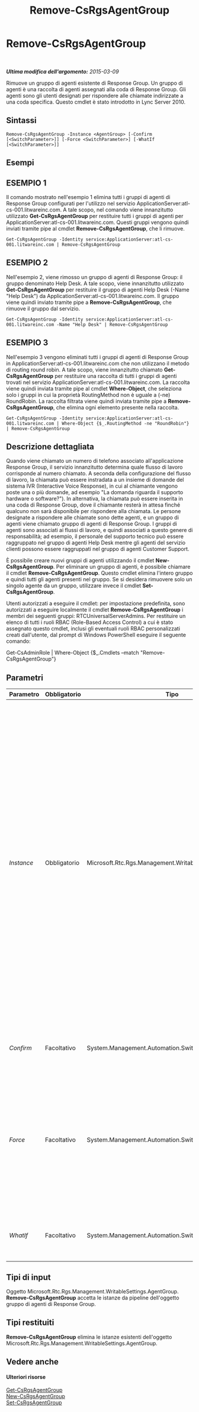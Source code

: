 ﻿---
title: Remove-CsRgsAgentGroup
TOCTitle: Remove-CsRgsAgentGroup
ms:assetid: dc185da9-0ae0-4f89-8ef8-7cb680d5dc51
ms:mtpsurl: https://technet.microsoft.com/it-it/library/Gg398969(v=OCS.15)
ms:contentKeyID: 49302198
ms.date: 08/24/2015
mtps_version: v=OCS.15
ms.translationtype: HT
---

# Remove-CsRgsAgentGroup

 

_**Ultima modifica dell'argomento:** 2015-03-09_

Rimuove un gruppo di agenti esistente di Response Group. Un gruppo di agenti è una raccolta di agenti assegnati alla coda di Response Group. Gli agenti sono gli utenti designati per rispondere alle chiamate indirizzate a una coda specifica. Questo cmdlet è stato introdotto in Lync Server 2010.

## Sintassi

    Remove-CsRgsAgentGroup -Instance <AgentGroup> [-Confirm [<SwitchParameter>]] [-Force <SwitchParameter>] [-WhatIf [<SwitchParameter>]]

## Esempi

## ESEMPIO 1

Il comando mostrato nell'esempio 1 elimina tutti i gruppi di agenti di Response Group configurati per l'utilizzo nel servizio ApplicationServer:atl-cs-001.litwareinc.com. A tale scopo, nel comando viene innanzitutto utilizzato **Get-CsRgsAgentGroup** per restituire tutti i gruppi di agenti per ApplicationServer:atl-cs-001.litwareinc.com. Questi gruppi vengono quindi inviati tramite pipe al cmdlet **Remove-CsRgsAgentGroup**, che li rimuove.

    Get-CsRgsAgentGroup -Identity service:ApplicationServer:atl-cs-001.litwareinc.com | Remove-CsRgsAgentGroup

## ESEMPIO 2

Nell'esempio 2, viene rimosso un gruppo di agenti di Response Group: il gruppo denominato Help Desk. A tale scopo, viene innanzitutto utilizzato **Get-CsRgsAgentGroup** per restituire il gruppo di agenti Help Desk (-Name "Help Desk") da ApplicationServer:atl-cs-001.litwareinc.com. Il gruppo viene quindi inviato tramite pipe a **Remove-CsRgsAgentGroup**, che rimuove il gruppo dal servizio.

    Get-CsRgsAgentGroup -Identity service:ApplicationServer:atl-cs-001.litwareinc.com -Name "Help Desk" | Remove-CsRgsAgentGroup

## ESEMPIO 3

Nell'esempio 3 vengono eliminati tutti i gruppi di agenti di Response Group in ApplicationServer:atl-cs-001.litwareinc.com che non utilizzano il metodo di routing round robin. A tale scopo, viene innanzitutto chiamato **Get-CsRgsAgentGroup** per restituire una raccolta di tutti i gruppi di agenti trovati nel servizio ApplicationServer:atl-cs-001.litwareinc.com. La raccolta viene quindi inviata tramite pipe al cmdlet **Where-Object**, che seleziona solo i gruppi in cui la proprietà RoutingMethod non è uguale a (-ne) RoundRobin. La raccolta filtrata viene quindi inviata tramite pipe a **Remove-CsRgsAgentGroup**, che elimina ogni elemento presente nella raccolta.

    Get-CsRgsAgentGroup -Identity service:ApplicationServer:atl-cs-001.litwareinc.com | Where-Object {$_.RoutingMethod -ne "RoundRobin"} | Remove-CsRgsAgentGroup

## Descrizione dettagliata

Quando viene chiamato un numero di telefono associato all'applicazione Response Group, il servizio innanzitutto determina quale flusso di lavoro corrisponde al numero chiamato. A seconda della configurazione del flusso di lavoro, la chiamata può essere instradata a un insieme di domande del sistema IVR (Interactive Voice Response), in cui al chiamante vengono poste una o più domande, ad esempio "La domanda riguarda il supporto hardware o software?"). In alternativa, la chiamata può essere inserita in una coda di Response Group, dove il chiamante resterà in attesa finché qualcuno non sarà disponibile per rispondere alla chiamata. Le persone designate a rispondere alle chiamate sono dette agenti, e un gruppo di agenti viene chiamato gruppo di agenti di Response Group. I gruppi di agenti sono associati ai flussi di lavoro, e quindi associati a questo genere di responsabilità; ad esempio, il personale del supporto tecnico può essere raggruppato nel gruppo di agenti Help Desk mentre gli agenti del servizio clienti possono essere raggruppati nel gruppo di agenti Customer Support.

È possibile creare nuovi gruppi di agenti utilizzando il cmdlet **New-CsRgsAgentGroup**. Per eliminare un gruppo di agenti, è possibile chiamare il cmdlet **Remove-CsRgsAgentGroup**. Questo cmdlet elimina l'intero gruppo e quindi tutti gli agenti presenti nel gruppo. Se si desidera rimuovere solo un singolo agente da un gruppo, utilizzare invece il cmdlet **Set-CsRgsAgentGroup**.

Utenti autorizzati a eseguire il cmdlet: per impostazione predefinita, sono autorizzati a eseguire localmente il cmdlet **Remove-CsRgsAgentGroup** i membri dei seguenti gruppi: RTCUniversalServerAdmins. Per restituire un elenco di tutti i ruoli RBAC (Role-Based Access Control) a cui è stato assegnato questo cmdlet, inclusi gli eventuali ruoli RBAC personalizzati creati dall'utente, dal prompt di Windows PowerShell eseguire il seguente comando:

Get-CsAdminRole | Where-Object {$\_.Cmdlets –match "Remove-CsRgsAgentGroup"}

## Parametri


<table>
<colgroup>
<col style="width: 25%" />
<col style="width: 25%" />
<col style="width: 25%" />
<col style="width: 25%" />
</colgroup>
<thead>
<tr class="header">
<th>Parametro</th>
<th>Obbligatorio</th>
<th>Tipo</th>
<th>Descrizione</th>
</tr>
</thead>
<tbody>
<tr class="odd">
<td><p><em>Instance</em></p></td>
<td><p>Obbligatorio</p></td>
<td><p>Microsoft.Rtc.Rgs.Management.WritableSettings.AgentGroup</p></td>
<td><p>Riferimento all'oggetto che punta al gruppo di agenti da rimuovere. Quando gli oggetti flusso di lavoro vengono inviati tramite pipe a <strong>Remove-CsRgsAgentGroup</strong>, è possibile omettere il parametro Instance.</p>
<p>Per utilizzare il parametro Instance, sono necessari comandi analoghi al seguente:</p>
<p>$x = Get-CsRgsAgentGroup –Identity ApplicationServer:atl-cs-001.litwareinc.com /1987d3c2-4544-489d-bbe3-59f79f530a83</p>
<p>Remove-CsRgsAgentGroup –Instance $x</p>
<p>Si noti che è possibile rimuovere un solo gruppo di agenti alla volta quando si utilizza il parametro Instance. Ciò significa che il riferimento all'oggetto ($x) non può contenere più oggetti gruppo di agenti.</p></td>
</tr>
<tr class="even">
<td><p><em>Confirm</em></p></td>
<td><p>Facoltativo</p></td>
<td><p>System.Management.Automation.SwitchParameter</p></td>
<td><p>Viene visualizzata una richiesta di conferma prima di eseguire il comando.</p></td>
</tr>
<tr class="odd">
<td><p><em>Force</em></p></td>
<td><p>Facoltativo</p></td>
<td><p>System.Management.Automation.SwitchParameter</p></td>
<td><p>Forza la rimozione del gruppo di agenti. Se questo parametro è presente, il gruppo di agenti verrà eliminato senza avviso, anche se è utilizzato da un flusso di lavoro attivo. Se questo parametro non è presente, verrà richiesto di confermare l'eliminazione di qualsiasi gruppo di agenti attualmente utilizzato da un flusso di lavoro attivo.</p></td>
</tr>
<tr class="even">
<td><p><em>WhatIf</em></p></td>
<td><p>Facoltativo</p></td>
<td><p>System.Management.Automation.SwitchParameter</p></td>
<td><p>Descrive ciò che accadrebbe se si eseguisse il comando senza eseguirlo realmente.</p></td>
</tr>
</tbody>
</table>


## Tipi di input

Oggetto Microsoft.Rtc.Rgs.Management.WritableSettings.AgentGroup. **Remove-CsRgsAgentGroup** accetta le istanze da pipeline dell'oggetto gruppo di agenti di Response Group.

## Tipi restituiti

**Remove-CsRgsAgentGroup** elimina le istanze esistenti dell'oggetto Microsoft.Rtc.Rgs.Management.WritableSettings.AgentGroup.

## Vedere anche

#### Ulteriori risorse

[Get-CsRgsAgentGroup](get-csrgsagentgroup.md)  
[New-CsRgsAgentGroup](new-csrgsagentgroup.md)  
[Set-CsRgsAgentGroup](set-csrgsagentgroup.md)

